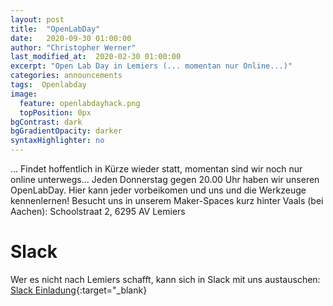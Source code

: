 ```yaml
---
layout: post
title:  "OpenLabDay"
date:   2020-09-30 01:00:00
author: "Christopher Werner"
last_modified_at:  2020-02-30 01:00:00
excerpt: "Open Lab Day in Lemiers (... momentan nur Online...)"
categories: announcements
tags:  Openlabday
image:
  feature: openlabdayhack.png
  topPosition: 0px
bgContrast: dark
bgGradientOpacity: darker
syntaxHighlighter: no
---
```


... Findet hoffentlich in Kürze wieder statt, momentan sind wir noch nur online unterwegs...
Jeden Donnerstag gegen 20.00 Uhr haben wir unseren OpenLabDay. Hier kann jeder vorbeikomen und uns und die Werkzeuge kennenlernen! Besucht uns in unserem Maker-Spaces kurz hinter Vaals (bei Aachen):
Schoolstraat 2, 6295 AV Lemiers
<div class="img img--fullContainer img--14xLeading" style="background-image: url({{ site.baseurl_posts_img }}openlabday.jpg);"></div>

# Slack

Wer es nicht nach Lemiers schafft, kann sich in Slack mit uns austauschen:
[Slack Einladung](https://join.slack.com/t/freie-maker/shared_invite/zt-d5m5abvp-Tp_YvBSpusGmmT6bFfTpKw){:target="_blank}

